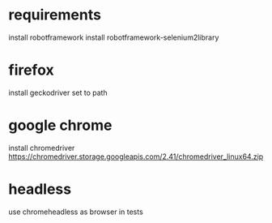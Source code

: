 
# requirements
install robotframework
install robotframework-selenium2library

# firefox
install geckodriver
set to path

# google chrome
install chromedriver
https://chromedriver.storage.googleapis.com/2.41/chromedriver_linux64.zip

# headless
use chromeheadless as browser in tests
